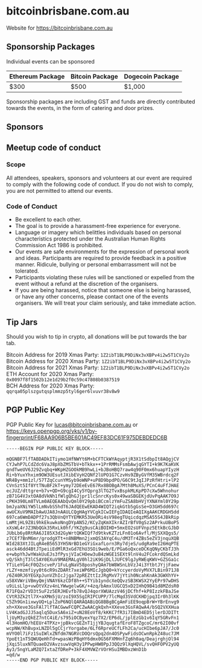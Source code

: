 # bitcoinbrisbane.com.au
Website for https://bitcoinbrisbane.com.au

## Sponsorship Packages

Individual events can be sponsored

| Ethereum Package | Bitcoin Package | Dogecoin Package |
|---|---|---|
| $300 | $500 | $1,000 |

Sponsorship packages are including GST and funds are directly contributed towards the events, in the form of catering and door prizes.

## Sponsors

## Meetup code of conduct  

### Scope

All attendees, speakers, sponsors and volunteers at our event are required to comply with the following code of conduct. If you do not wish to comply, you are not permitted to attend our events.

### Code of Conduct

* Be excellent to each other.
* The goal is to provide a harassment-free experience for everyone.
* Language or imagery which belittles individuals based on personal characteristics protected under the Australian Human Rights Commission Act 1986 is prohibited.
* Our events are safe environments for the expression of personal work and ideas. Participants are required to provide feedback in a positive manner. Ridicule, bullying or personal embarrassment will not be tolerated. 
* Participants violating these rules will be sanctioned or expelled from the event without a refund at the discretion of the organisers.  
* If you are being harassed, notice that someone else is being harassed, or have any other concerns, please contact one of the events organisers. We will treat your claim seriously, and take immediate action. 

## Tip Jars

Should you wish to tip in crypto, all donations will be put towards the bar tab.

Bitcoin Address for 2019 Xmas Party: `1Z2ibT1BLP9DiNx3vXBPv4i2w5T1CVy2o`  
Bitcoin Address for 2020 Xmas Party: `1Z2ibT1BLP9DiNx3vXBPv4i2w5T1CVy2o`  
Bitcoin Address for 2021 Xmas Party: `1Z2ibT1BLP9DiNx3vXBPv4i2w5T1CVy2o`  
ETH Account for 2020 Xmas Party: `0x0097f8f1502b12e1d29b2f0c59c47808b0387519`  
BCH Address for 2020 Xmas Party: `qqrqa05plszgutqsplmmzp5tyl6ger6lvuvr38v8w9`  


## PGP Public Key

PGP Public Key for lucas@bitcoinbrisbane.com.au or https://keys.openpgp.org/vks/v1/by-fingerprint/F68AA906B5BE601AC49EF83DC61F975DEBDEDC6B

```text
-----BEGIN PGP PUBLIC KEY BLOCK-----

mQGNBF7lfTABDADkITiymo1HfNWYt6M+bCFTCkWYAqyptjR3X1tSdbpIt8AQgjCV
CYJwhP7LCdZdc6VaJ8pXbZMSTbV+bTkkx++1PrRMMsFsmbAwjqGYTI+k9K7KaKVK
gndTweUV6J29Zvqbq+WKpHZGOOkMB9hwLi+bJBoHBQ7raw4q90F0mx6huapYIyzH
Ri+bYuxYhxim9OW3UEsutJXibEVyH2QNf2lUPO1G7CzvHs9ZByGVfM35WBrdcq2F
WR4By+mm1zl/57TZqCcunYMSyb9oWNP+uP8D9bpdPO/G6C9tJqIJPzRfHtri+lP2
CVnSzt5If8YtTNuBF2kT+ymy72DEeEvE67Rx8BOBgA7Mth8MuXS/PCnC4uFfJHAE
ecJUZ/dttgre+b7v+QD+G9cgI4Cy5YQprg3lTG2TvxBspkMLKpPD7cXw5Whnohur
zB71G4VJxtOA8dVkNh1fWlgQhGJjpr1lcSnrcKys0x49waSBGEKjdUvPqAAK7O9J
cPKH390Lm8TVLm0AEQEAAbQvQml0Y29pbiBCcmlzYmFuZSA8bHVjYXNAYml0Y29p
bmJyaXNiYW5lLmNvbS5hdT6JAdQEEwEKAD4WIQT2iqkGtb5gGsSe+D3GH5dd697c
awUCXuV9MAIbAwUJA8JnAAULCQgHAgYVCgkICwIEFgIDAQIeAQIXgAAKCRDGH5dd
697ca6WmDADPf27s3QbVnQYTYEMKR53UeORi4sV98egTUqicdqzMSA55S4JBkRip
LmMtjHL9Z8i9hkEkuwkoNngDYpAN52/KCyZqKmXIkrAZIrBfV0gSz2APrkuUBoP5
xXsWL4rJZ3NbQGk35RxLk0hf/YKZg9usCAiBOIHD+5mxEO2sUFVnpz5EtkBcGJbD
JUbLb6y8RtRA6JI85X3d2GyWrtQKWIQf7d9tkvKZTzLFn01o6Avfl/MjSXXQgs5/
z7CEf7BnM6mr/grodgXTt+n8NBMmn2jxmQS3AYqC4u/dM3Tr4ZBs5eZV3jnquXQB
WId283XtJILqR4eB5653YH5NrBD1eGYiGxafLorn3Ry7djeS/udgRa9eI26HqPTE
asck46dd4BtJTpeiiEdMlR3xGd7EhU3SOi9web/E/PGa6oQxceDCKqQNyCKbTJ3h
e+wbpYhJwYWakUuEJs3fPysjVIaCHOew3uB4zWGE1SEXt9lnV4u2FCokrdQSmLkd
vQ/SkhjT3lC5AY0EXuV9MAEMALgV0hl2iK9GjDLlJUFC9lgJyRWEqKWV+GZSGa1c
YTiLeYG4cF0QZscveP/1FuLgNaV58poshyQAm7bW8WSnLbVzJ4i3YtbtJYjjFaew
rLZY+mzmfiyy0t6cR9sZDARt7xeiWP6MIcJgbQ0+kYccyerdoVyMVX7LBin971J8
/6Z40RJ6YEGXpJunVZhIcJjga72pREZttIzJRgMxV7jYtih0NcahKnAk3GWXhYV+
u58XVWriVBmyQmjVNAY6kzCDf8h++STYib1yndcXeQQvzSB3KWSX2YyEPr97wDHS
u9iLsLlp+vwOtVXzv4nLYWwgelwGK/+4zq/bAmxlUGCQ5xD2IHhQ9B41d8MZdsR0
R71FQa2rVD3t5uF2z5ERJHEvfb78vQJ4qorXWUAzzV46jDCfhf+kP8IzzkFBaJSe
CVtR3Zk2tl7X+aXMm5jU/zoI9X5SgIRIPCUPP/7lcMqd3SVdCKHDjpq3Ir0h3lKK
C5Zh9Gn1ixwyUQ+LplZoP6NQlQARAQABiQG8BBgBCgAmFiEE9oqpBrW+YBrEnvg9
xh+XXeve3GsFAl7lfTACGwwFCQPCZwAACgkQxh+XXeve3GsFAQwA4/bSQ2VXXHua
LV4KadGJJJ5aqlq5DuxSA6xiZ+uN28EoVf8/kKKC7fR3i7IBmD4ED5jlerDJDITt
ljUyM3yzQkEZ7ntC4iE/s795iOCByexYqz7X2/EP6dL/jplEzGb1v6IqY5GRvFn1
4l3HomHO/hEEUr4TPXz+jpBkvcGEZnT1jjYBJqugtafEroF8TZgcoC/mr62I00vf
wcpNW/KhBvpxLNZDl5gCCjrYorgabe/6Lf6RpreUCfLFh2Ca/ucHIbe6pJA7/Jc0
mVYO0l7iFz1SuIWlxZNfdm7NGRVcDOQrsQpq2dn4OSPywFidsOCwnRpkZ48uc7JM
YpoEt1nT5QWUQeHhTd+wpasWzPBqHY6dmx0G56FXMHnfZq6h0aq/DeajrghjOl94
jXqi5luxNTQuaeD2VAvzsuwVqH3y1PPwpHW0PpJ3QQz9lXqHQVL/svQHFOPV2yUQ
Ay3/5ngYLaMZQ7IxtaZfDReP+3kF4XMVWZrVOrHSuIMBDxzWnD1b
=qd/w
-----END PGP PUBLIC KEY BLOCK-----
```

